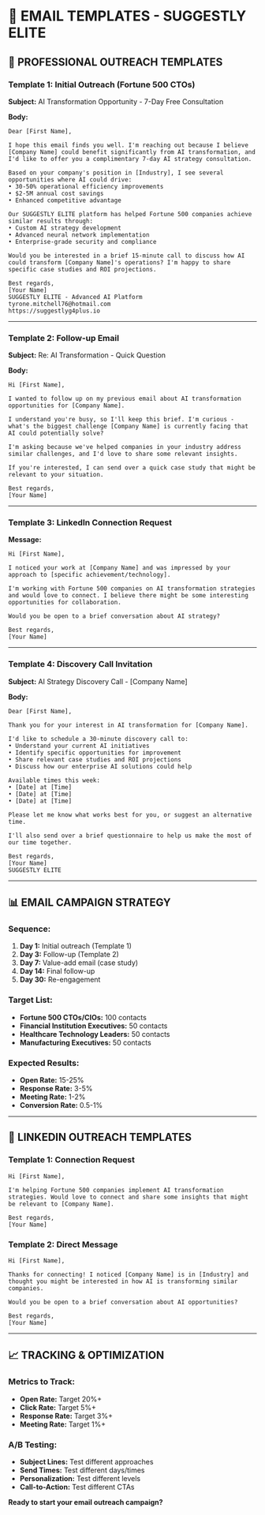 # 📧 EMAIL TEMPLATES - SUGGESTLY ELITE

## 🎯 **PROFESSIONAL OUTREACH TEMPLATES**

### **Template 1: Initial Outreach (Fortune 500 CTOs)**

**Subject:** AI Transformation Opportunity - 7-Day Free Consultation

**Body:**
```
Dear [First Name],

I hope this email finds you well. I'm reaching out because I believe [Company Name] could benefit significantly from AI transformation, and I'd like to offer you a complimentary 7-day AI strategy consultation.

Based on your company's position in [Industry], I see several opportunities where AI could drive:
• 30-50% operational efficiency improvements
• $2-5M annual cost savings
• Enhanced competitive advantage

Our SUGGESTLY ELITE platform has helped Fortune 500 companies achieve similar results through:
• Custom AI strategy development
• Advanced neural network implementation
• Enterprise-grade security and compliance

Would you be interested in a brief 15-minute call to discuss how AI could transform [Company Name]'s operations? I'm happy to share specific case studies and ROI projections.

Best regards,
[Your Name]
SUGGESTLY ELITE - Advanced AI Platform
tyrone.mitchell76@hotmail.com
https://suggestlyg4plus.io
```

---

### **Template 2: Follow-up Email**

**Subject:** Re: AI Transformation - Quick Question

**Body:**
```
Hi [First Name],

I wanted to follow up on my previous email about AI transformation opportunities for [Company Name].

I understand you're busy, so I'll keep this brief. I'm curious - what's the biggest challenge [Company Name] is currently facing that AI could potentially solve?

I'm asking because we've helped companies in your industry address similar challenges, and I'd love to share some relevant insights.

If you're interested, I can send over a quick case study that might be relevant to your situation.

Best regards,
[Your Name]
```

---

### **Template 3: LinkedIn Connection Request**

**Message:**
```
Hi [First Name],

I noticed your work at [Company Name] and was impressed by your approach to [specific achievement/technology].

I'm working with Fortune 500 companies on AI transformation strategies and would love to connect. I believe there might be some interesting opportunities for collaboration.

Would you be open to a brief conversation about AI strategy?

Best regards,
[Your Name]
```

---

### **Template 4: Discovery Call Invitation**

**Subject:** AI Strategy Discovery Call - [Company Name]

**Body:**
```
Dear [First Name],

Thank you for your interest in AI transformation for [Company Name].

I'd like to schedule a 30-minute discovery call to:
• Understand your current AI initiatives
• Identify specific opportunities for improvement
• Share relevant case studies and ROI projections
• Discuss how our enterprise AI solutions could help

Available times this week:
• [Date] at [Time]
• [Date] at [Time]
• [Date] at [Time]

Please let me know what works best for you, or suggest an alternative time.

I'll also send over a brief questionnaire to help us make the most of our time together.

Best regards,
[Your Name]
SUGGESTLY ELITE
```

---

## 📊 **EMAIL CAMPAIGN STRATEGY**

### **Sequence:**
1. **Day 1:** Initial outreach (Template 1)
2. **Day 3:** Follow-up (Template 2)
3. **Day 7:** Value-add email (case study)
4. **Day 14:** Final follow-up
5. **Day 30:** Re-engagement

### **Target List:**
- **Fortune 500 CTOs/CIOs:** 100 contacts
- **Financial Institution Executives:** 50 contacts
- **Healthcare Technology Leaders:** 50 contacts
- **Manufacturing Executives:** 50 contacts

### **Expected Results:**
- **Open Rate:** 15-25%
- **Response Rate:** 3-5%
- **Meeting Rate:** 1-2%
- **Conversion Rate:** 0.5-1%

---

## 🎯 **LINKEDIN OUTREACH TEMPLATES**

### **Template 1: Connection Request**
```
Hi [First Name],

I'm helping Fortune 500 companies implement AI transformation strategies. Would love to connect and share some insights that might be relevant to [Company Name].

Best regards,
[Your Name]
```

### **Template 2: Direct Message**
```
Hi [First Name],

Thanks for connecting! I noticed [Company Name] is in [Industry] and thought you might be interested in how AI is transforming similar companies.

Would you be open to a brief conversation about AI opportunities?

Best regards,
[Your Name]
```

---

## 📈 **TRACKING & OPTIMIZATION**

### **Metrics to Track:**
- **Open Rate:** Target 20%+
- **Click Rate:** Target 5%+
- **Response Rate:** Target 3%+
- **Meeting Rate:** Target 1%+

### **A/B Testing:**
- **Subject Lines:** Test different approaches
- **Send Times:** Test different days/times
- **Personalization:** Test different levels
- **Call-to-Action:** Test different CTAs

**Ready to start your email outreach campaign?**
